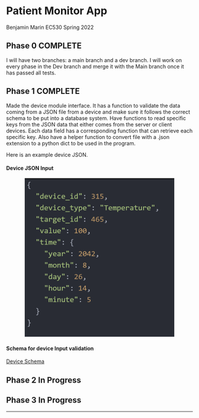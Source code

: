 # Patient Monitor App
Benjamin Marin EC530 Spring 2022
## Phase 0 COMPLETE
I will have two branches: a main branch and a dev branch. I will work on every phase in the Dev branch and merge it with the Main branch once it has passed all tests.
## Phase 1 COMPLETE
Made the device module interface. It has a function to validate the data coming from a JSON file from a device and make sure it follows the correct schema to be put into a database system. Have functions to read specific keys from the JSON
data that either comes from the server or client devices. Each data field has a
corresponding function that can retrieve each specific key. Also have a helper function to convert file with a .json extension to a python dict to be used in
the program.

Here is an example device JSON.
#### Device JSON Input
<center><img src="/images/exampleDeviceJSON.png" width="80%" /></center>

#### Schema for device Input validation
[Device Schema][1]

## Phase 2 In Progress

## Phase 3 In Progress




------
[1]:../master/deviceSchema.json
